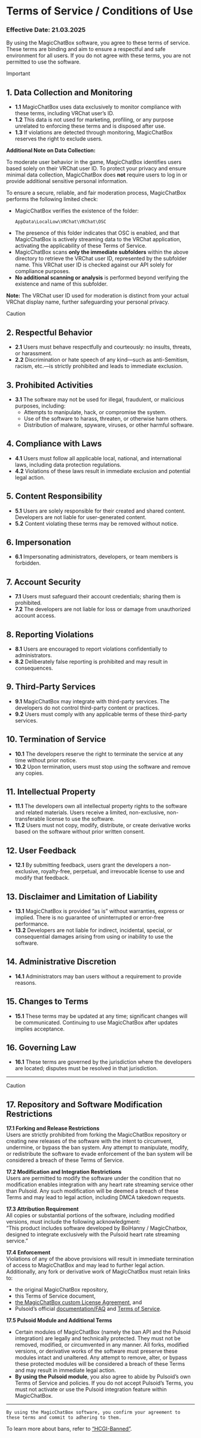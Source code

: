 # Terms of Service / Conditions of Use

### Effective Date: 21.03.2025

By using the MagicChatBox software, you agree to these terms of service. These terms are binding and aim to ensure a respectful and safe environment for all users. If you do not agree with these terms, you are not permitted to use the software.

> [!IMPORTANT]
> ## 1. Data Collection and Monitoring
> - **1.1** MagicChatBox uses data exclusively to monitor compliance with these terms, including VRChat user’s ID.  
> - **1.2** This data is not used for marketing, profiling, or any purpose unrelated to enforcing these terms and is disposed after use.  
> - **1.3** If violations are detected through monitoring, MagicChatBox reserves the right to exclude users.
>
> **Additional Note on Data Collection:**
>
> To moderate user behavior in the game, MagicChatBox identifies users based solely on their VRChat user ID. To protect your privacy and ensure minimal data collection, MagicChatBox does **not** require users to log in or provide additional sensitive personal information.
>
> To ensure a secure, reliable, and fair moderation process, MagicChatBox performs the following limited check:
>
> - MagicChatBox verifies the existence of the folder:
>   ```
>   AppData\LocalLow\VRChat\VRChat\OSC
>   ```
> - The presence of this folder indicates that OSC is enabled, and that MagicChatBox is actively streaming data to the VRChat application, activating the applicability of these Terms of Service.
> - MagicChatBox scans **only the immediate subfolders** within the above directory to retrieve the VRChat user ID, represented by the subfolder name. This VRChat user ID is checked against our API solely for compliance purposes.
> - **No additional scanning or analysis** is performed beyond verifying the existence and name of this subfolder.
>
> **Note:** The VRChat user ID used for moderation is distinct from your actual VRChat display name, further safeguarding your personal privacy.

> [!CAUTION]
> ## 2. Respectful Behavior
> - **2.1** Users must behave respectfully and courteously: no insults, threats, or harassment.  
> - **2.2** Discrimination or hate speech of any kind—such as anti-Semitism, racism, etc.—is strictly prohibited and leads to immediate exclusion.

## 3. Prohibited Activities
- **3.1** The software may not be used for illegal, fraudulent, or malicious purposes, including:  
  - Attempts to manipulate, hack, or compromise the system.  
  - Use of the software to harass, threaten, or otherwise harm others.  
  - Distribution of malware, spyware, viruses, or other harmful software.

## 4. Compliance with Laws
- **4.1** Users must follow all applicable local, national, and international laws, including data protection regulations.  
- **4.2** Violations of these laws result in immediate exclusion and potential legal action.

## 5. Content Responsibility
- **5.1** Users are solely responsible for their created and shared content. Developers are not liable for user-generated content.  
- **5.2** Content violating these terms may be removed without notice.

## 6. Impersonation
- **6.1** Impersonating administrators, developers, or team members is forbidden.

## 7. Account Security
- **7.1** Users must safeguard their account credentials; sharing them is prohibited.  
- **7.2** The developers are not liable for loss or damage from unauthorized account access.

## 8. Reporting Violations
- **8.1** Users are encouraged to report violations confidentially to administrators.  
- **8.2** Deliberately false reporting is prohibited and may result in consequences.

## 9. Third-Party Services
- **9.1** MagicChatBox may integrate with third-party services. The developers do not control third-party content or practices.  
- **9.2** Users must comply with any applicable terms of these third-party services.

## 10. Termination of Service
- **10.1** The developers reserve the right to terminate the service at any time without prior notice.  
- **10.2** Upon termination, users must stop using the software and remove any copies.

## 11. Intellectual Property
- **11.1** The developers own all intellectual property rights to the software and related materials. Users receive a limited, non-exclusive, non-transferable license to use the software.  
- **11.2** Users must not copy, modify, distribute, or create derivative works based on the software without prior written consent.

## 12. User Feedback
- **12.1** By submitting feedback, users grant the developers a non-exclusive, royalty-free, perpetual, and irrevocable license to use and modify that feedback.

## 13. Disclaimer and Limitation of Liability
- **13.1** MagicChatBox is provided “as is” without warranties, express or implied. There is no guarantee of uninterrupted or error-free performance.  
- **13.2** Developers are not liable for indirect, incidental, special, or consequential damages arising from using or inability to use the software.

## 14. Administrative Discretion
- **14.1** Administrators may ban users without a requirement to provide reasons.

## 15. Changes to Terms
- **15.1** These terms may be updated at any time; significant changes will be communicated. Continuing to use MagicChatBox after updates implies acceptance.

## 16. Governing Law
- **16.1** These terms are governed by the jurisdiction where the developers are located; disputes must be resolved in that jurisdiction.

---

> [!CAUTION]
> ## 17. Repository and Software Modification Restrictions
>
> **17.1 Forking and Release Restrictions**  
> Users are strictly prohibited from forking the MagicChatBox repository or creating new releases of the software with the intent to circumvent, undermine, or bypass the ban system. Any attempt to manipulate, modify, or redistribute the software to evade enforcement of the ban system will be considered a breach of these Terms of Service.
>
> **17.2 Modification and Integration Restrictions**  
> Users are permitted to modify the software under the condition that no modification enables integration with any heart rate streaming service other than Pulsoid. Any such modification will be deemed a breach of these Terms and may lead to legal action, including DMCA takedown requests.
>
> **17.3 Attribution Requirement**  
> All copies or substantial portions of the software, including modified versions, must include the following acknowledgment:  
> “This product includes software developed by BoiHanny / MagicChatbox, designed to integrate exclusively with the Pulsoid heart rate streaming service.”
>
> **17.4 Enforcement**  
> Violations of any of the above provisions will result in immediate termination of access to MagicChatBox and may lead to further legal action. Additionally, any fork or derivative work of MagicChatBox must retain links to:
> - the original MagicChatBox repository,
> - this Terms of Service document,
> - [the MagicChatBox custom License Agreement](https://github.com/BoiHanny/vrcosc-magicchatbox/blob/master/License.md), and
> - Pulsoid’s official [documentation/FAQ](https://pulsoid.net/faq) and [Terms of Service](https://pulsoid.net/legal).
>
> **17.5 Pulsoid Module and Additional Terms**  
> - Certain modules of MagicChatBox (namely the ban API and the Pulsoid integration) are legally and technically protected. They must not be removed, modified, or circumvented in any manner. All forks, modified versions, or derivative works of the software must preserve these modules intact and unaltered. Any attempt to remove, alter, or bypass these protected modules will be considered a breach of these Terms and may result in immediate legal action.  
> - **By using the Pulsoid module**, you also agree to abide by Pulsoid’s own Terms of Service and policies. If you do not accept Pulsoid’s Terms, you must not activate or use the Pulsoid integration feature within MagicChatBox.

---

``By using the MagicChatBox software, you confirm your agreement to these terms and commit to adhering to them.``

To learn more about bans, refer to [“HCGI-Banned”](https://github.com/BoiHanny/vrcosc-magicchatbox/wiki/🛑-HCIG-Banned).
